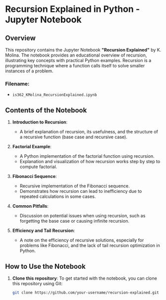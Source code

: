 # Recursion Explained in Python - Jupyter Notebook

## Overview

This repository contains the Jupyter Notebook **"Recursion Explained"** by K. Molina. The notebook provides an educational overview of recursion, illustrating key concepts with practical Python examples. Recursion is a programming technique where a function calls itself to solve smaller instances of a problem. 

### Filename: 
- `is362_KMolina_RecursionExplained.ipynb`

## Contents of the Notebook

1. **Introduction to Recursion**:
   - A brief explanation of recursion, its usefulness, and the structure of a recursive function (base case and recursive case).

2. **Factorial Example**:
   - A Python implementation of the factorial function using recursion. 
   - Explanation and visualization of how recursion works step by step to compute factorial.

3. **Fibonacci Sequence**:
   - Recursive implementation of the Fibonacci sequence.
   - Demonstrates how recursion can lead to inefficiency due to repeated calculations in some cases.

4. **Common Pitfalls**:
   - Discussion on potential issues when using recursion, such as forgetting the base case or causing infinite recursion.

5. **Efficiency and Tail Recursion**:
   - A note on the efficiency of recursive solutions, especially for problems like Fibonacci, and the lack of tail recursion optimization in Python.

## How to Use the Notebook

1. **Clone this repository**:
   To get started with the notebook, you can clone this repository using Git:
   ```bash
   git clone https://github.com/your-username/recursion-explained.git
